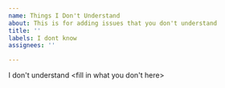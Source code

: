 ```yaml
---
name: Things I Don't Understand
about: This is for adding issues that you don't understand
title: ''
labels: I dont know
assignees: ''

---
```


I don't understand <fill in what you don't here>
